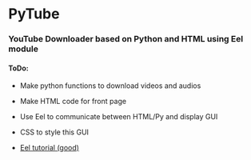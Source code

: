 # PyTube

### YouTube Downloader based on Python and HTML using Eel module

#### ToDo:
  - Make python functions to download videos and audios
  - Make HTML code for front page
  - Use Eel to communicate between HTML/Py and display GUI
  - CSS to style this GUI

- [Eel tutorial (good)](https://www.youtube.com/watch?v=8eeUV1RHkmw)
